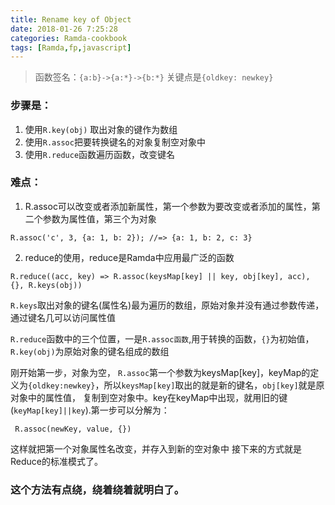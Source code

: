 ```yaml
---
title: Rename key of Object 
date: 2018-01-26 7:25:28
categories: Ramda-cookbook
tags: [Ramda,fp,javascript]
---
```

> 函数签名：`{a:b}->{a:*}->{b:*}`
> 关键点是`{oldkey: newkey}`

### 步骤是：
1. 使用`R.key(obj)` 取出对象的键作为数组
2. 使用`R.assoc`把要转换键名的对象复制空对象中
3. 使用`R.reduce`函数遍历函数，改变键名

### 难点：
1. R.assoc可以改变或者添加新属性，第一个参数为要改变或者添加的属性，第二个参数为属性值，第三个为对象

```
R.assoc('c', 3, {a: 1, b: 2}); //=> {a: 1, b: 2, c: 3}
```
2.  reduce的使用，reduce是Ramda中应用最广泛的函数

```
R.reduce((acc, key) => R.assoc(keysMap[key] || key, obj[key], acc), {}, R.keys(obj))
```

`R.keys`取出对象的键名(属性名)最为遍历的数组，原始对象并没有通过参数传递，通过键名几可以访问属性值

`R.reduce`函数中的三个位置，一是`R.assoc函数`,用于转换的函数，`{}`为初始值，`R.key(obj)`为原始对象的键名组成的数组

刚开始第一步，对象为空， `R.assoc`第一个参数为keysMap[key]，keyMap的定义为`{oldkey:newkey}`，所以`keysMap[key]`取出的就是新的键名，`obj[key]`就是原对象中的属性值， 复制到空对象中。key在keyMap中出现，就用旧的键(`keyMap[key]||key`).第一步可以分解为：
```
 R.assoc(newKey, value, {}) 
```
这样就把第一个对象属性名改变，并存入到新的空对象中
接下来的方式就是Reduce的标准模式了。

###  这个方法有点绕，绕着绕着就明白了。 

<script src="https://embed.cacher.io/825631865d31aa44acaa1191582c12f27e5ea114.js?a=34c25bf41a39c6352202f03679d458ad&t=github_gist"></script>
